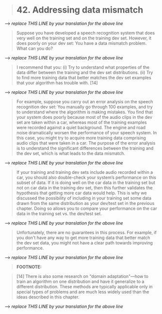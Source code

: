 > # 42. Addressing data mismatch

--> _replace THIS LINE by your translation for the above line_

> Suppose you have developed a speech recognition system that does very well on the training set and on the training dev set. However, it does poorly on your dev set: You have a data mismatch problem. What can you do?

--> _replace THIS LINE by your translation for the above line_


> I recommend that you: (i) Try to understand what properties of the data differ between the training and the dev set distributions. (ii) Try to find more training data that better matches the dev set examples that your algorithm has trouble with. [14]

--> _replace THIS LINE by your translation for the above line_


> For example, suppose you carry out an error analysis on the speech recognition dev set: You manually go through 100 examples, and try to understand where the algorithm is making mistakes. You find that your system does poorly because most of the audio clips in the dev set are taken within a car, whereas most of the training examples were recorded against a quiet background. The engine and road noise dramatically worsen the performance of your speech system. In this case, you might try to acquire more training data comprising audio clips that were taken in a car. The purpose of the error analysis is to understand the significant differences between the training and the dev set, which is what leads to the data mismatch.

--> _replace THIS LINE by your translation for the above line_



> If your training and training dev sets include audio recorded within a car, you should also double-check your system’s performance on this subset of data. If it is doing well on the car data in the training set but not on car data in the training dev set, then this further validates the hypothesis that getting more car data would help. This is why we discussed the possibility of including in your training set some data drawn from the same distribution as your dev/test set in the previous chapter. Doing so allows you to compare your performance on the car data in the training set vs. the dev/test set.

--> _replace THIS LINE by your translation for the above line_


> Unfortunately, there are no guarantees in this process. For example, if you don't have any way to get more training data that better match the dev set data, you might not have a clear path towards improving performance.

--> _replace THIS LINE by your translation for the above line_


> **FOOTNOTE:**

> [14] There is also some research on "domain adaptation"—how to train an algorithm on one distribution and have it generalize to a different distribution. These methods are typically applicable only in special types of problems and are much less widely used than the ideas described in this chapter.

--> _replace THIS LINE by your translation for the above line_

